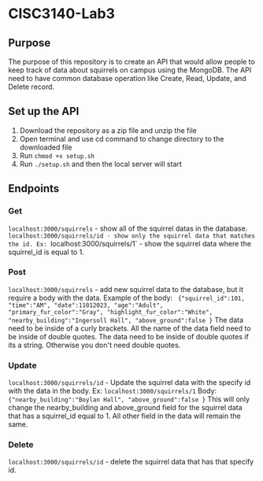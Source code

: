 # CISC3140-Lab3
## Purpose
The purpose of this repository is to create an API that would allow people to keep track of data about squirrels on campus using the MongoDB. The API need to have common database operation like Create, Read, Update, and Delete record.

## Set up the API
1. Download the repository as a zip file and unzip the file
2. Open terminal and use cd command to change directory to the downloaded file
3. Run `chmod +x setup.sh`
4. Run `./setup.sh` and then the local server will start

## Endpoints
### Get
`localhost:3000/squirrels` - show all of the squirrel datas in the database.
`localhost:3000/squirrels/id - show only the squirrel data that matches the id.
Ex: `localhost:3000/squirrels/1` - show the squirrel data where the squirrel_id is equal to 1.

### Post
`localhost:3000/squirrels` - add new squirrel data to the database, but it require a body with the data.
Example of the body:
` {"squirrel_id":101,
   "time":"AM",
   "date":11012023,
   "age":"Adult",
   "primary_fur_color":"Gray",
   "highlight_fur_color":"White",
   "nearby_building":"Ingersoll Hall",
   "above_ground":false
  }`
The data need to be inside of a curly brackets. 
All the name of the data field need to be inside of double quotes.
The data need to be inside of double quotes if its a string. Otherwise you don't need double quotes.

### Update
`localhost:3000/squirrels/id` - Update the squirrel data with the specify id with the data in the body.
Ex: `localhost:3000/squirrels/1`
Body:
`{"nearby_building":"Boylan Hall",
  "above_ground":false
 }`
This will only change the nearby_building and above_ground field for the squirrel data that has a squirrel_id equal to 1. All other field in the data will remain the same.

### Delete
`localhost:3000/squirrels/id` - delete the squirrel data that has that specify id.

